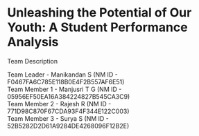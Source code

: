 # Unleashing the Potential of Our Youth: A Student Performance Analysis



Team Description

Team Leader     - Manikandan S (NM ID - F0467FA6C785E118B0E4F2B557AF6E51) <br>
Team Member 1 - Manjusri T G (NM ID - 05956EF50EA16A384224827B545CA3C9) <br>
Team Member 2 - Rajesh R     (NM ID - 771D98C870F67CDA93F4F344E122C003) <br>
Team Member 3 - Surya S      (NM ID - 52B5282D2D61A9284DE4268096F12B2E) <br>



